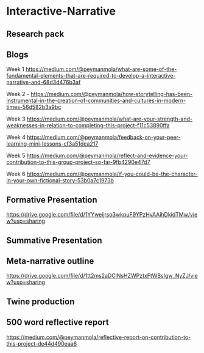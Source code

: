 # Interactive-Narrative

## Research pack 
## Blogs
Week 1
https://medium.com/@peymanmola/what-are-some-of-the-fundamental-elements-that-are-required-to-develop-a-interactive-narrative-and-68d3d476b3af


Week 2 - https://medium.com/@peymanmola/how-storytelling-has-been-instrumental-in-the-creation-of-communities-and-cultures-in-modern-times-56d582b3a9bc


Week 3
https://medium.com/@peymanmola/what-are-your-strength-and-weaknesses-in-relation-to-completing-this-project-f11c53890ffa


Week 4
https://medium.com/@peymanmola/feedback-on-your-peer-learning-mini-lessons-cf3a51dea217


Week 5
https://medium.com/@peymanmola/reflect-and-evidence-your-contribution-to-this-group-project-so-far-9fb4290e47d7

Week 6
https://medium.com/@peymanmola/if-you-could-be-the-character-in-your-own-fictional-story-53b0a7c1973b
 

## Formative Presentation
https://drive.google.com/file/d/1YYweijrso3wkpuF9YPzHvAAihDkidTMw/view?usp=sharing

## Summative Presentation
## Meta-narrative outline
https://drive.google.com/file/d/1tt2ms2aDClNsHZWPztxFtWBsIgw_NyZJ/view?usp=sharing
## Twine production
## 500 word reflective report
https://medium.com/@peymanmola/reflective-report-on-contribution-to-this-project-de44d490eaa6
